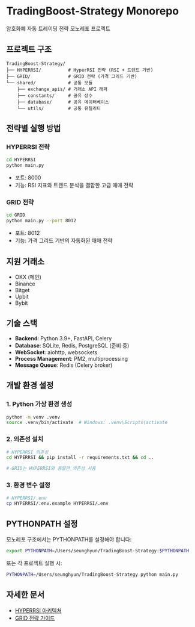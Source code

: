 # TradingBoost-Strategy Monorepo

암호화폐 자동 트레이딩 전략 모노레포 프로젝트

## 프로젝트 구조

```
TradingBoost-Strategy/
├── HYPERRSI/          # HyperRSI 전략 (RSI + 트렌드 기반)
├── GRID/              # GRID 전략 (가격 그리드 기반)
└── shared/            # 공통 모듈
    ├── exchange_apis/ # 거래소 API 래퍼
    ├── constants/     # 공유 상수
    ├── database/      # 공유 데이터베이스
    └── utils/         # 공통 유틸리티
```

## 전략별 실행 방법

### HYPERRSI 전략

```bash
cd HYPERRSI
python main.py
```

- 포트: 8000
- 기능: RSI 지표와 트렌드 분석을 결합한 고급 매매 전략

### GRID 전략

```bash
cd GRID
python main.py --port 8012
```

- 포트: 8012
- 기능: 가격 그리드 기반의 자동화된 매매 전략

## 지원 거래소

- OKX (메인)
- Binance
- Bitget
- Upbit
- Bybit

## 기술 스택

- **Backend**: Python 3.9+, FastAPI, Celery
- **Database**: SQLite, Redis, PostgreSQL (준비 중)
- **WebSocket**: aiohttp, websockets
- **Process Management**: PM2, multiprocessing
- **Message Queue**: Redis (Celery broker)

## 개발 환경 설정

### 1. Python 가상 환경 생성

```bash
python -m venv .venv
source .venv/bin/activate  # Windows: .venv\Scripts\activate
```

### 2. 의존성 설치

```bash
# HYPERRSI 의존성
cd HYPERRSI && pip install -r requirements.txt && cd ..

# GRID는 HYPERRSI와 동일한 의존성 사용
```

### 3. 환경 변수 설정

```bash
# HYPERRSI/.env
cp HYPERRSI/.env.example HYPERRSI/.env
```

## PYTHONPATH 설정

모노레포 구조에서는 PYTHONPATH를 설정해야 합니다:

```bash
export PYTHONPATH=/Users/seunghyun/TradingBoost-Strategy:$PYTHONPATH
```

또는 각 프로젝트 실행 시:

```bash
PYTHONPATH=/Users/seunghyun/TradingBoost-Strategy python main.py
```

## 자세한 문서

- [HYPERRSI 아키텍처](./HYPERRSI/PROJECT_ARCHITECTURE.md)
- [GRID 전략 가이드](./GRID/README.md)
